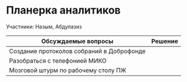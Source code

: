 # Планерка аналитиков

Участники: Назым, Абдулазиз

Обсуждаемые вопросы | Решение
--------------------|--------
Создание протоколов собраний в Доброфонде |
Разобраться с телефонией МИКО |
Мозговой штурм по рабочему столу ПЖ |
